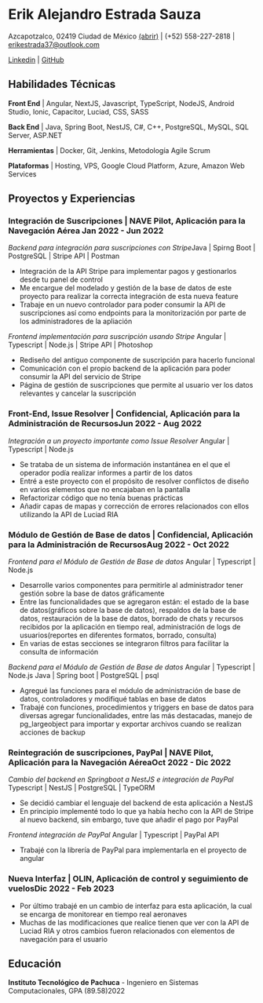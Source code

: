# Erik Alejandro Estrada Sauza

Azcapotzalco, 02419 Ciudad de México <a href="https://goo.gl/maps/nSSL3YdTYx6F5k7LA">(abrir)</a> | (+52) 558-227-2818 | erikestrada37@outlook.com

[Linkedin](https://linkedin.com/in/erik-alejadro-estrada-sauza-120a42226/) | [GitHub](https://github.com/erikestr)

<div className="vertical-spacer"></div>

## Habilidades Técnicas

**Front End** | Angular, NextJS, Javascript, TypeScript, NodeJS, Android Studio, Ionic, Capacitor, Luciad, CSS, SASS

**Back End** | Java, Spring Boot, NestJS, C#, C++, PostgreSQL, MySQL, SQL Server, ASP.NET

**Herramientas** | Docker, Git, Jenkins, Metodología Agile Scrum

**Plataformas** | Hosting, VPS, Google Cloud Platform, Azure, Amazon Web Services

<div className="vertical-spacer"></div>

## Proyectos y Experiencias

### Integración de Suscripciones | NAVE Pilot, Aplicación para la Navegación Aérea <span class="spacer"></span>Jan 2022 - Jun 2022

_Backend para integración para suscripciones con Stripe_<span class="spacer"></span>Java | Spirng Boot | PostgreSQL | Stripe API | Postman

- Integración de la API Stripe para implementar pagos y gestionarlos desde tu panel de control
- Me encargue del modelado y gestión de la base de datos de este proyecto para realizar la correcta integración de esta nueva feature
- Trabaje en un nuevo controlador para poder consumir la API de suscripciones así como endpoints para la monitorización por parte de los administradores de la apliación

_Frontend implementación para suscripción usando Stripe_<span class="spacer"></span> Angular | Typescript | Node.js | Stripe API | Photoshop

- Rediseño del antiguo componente de suscripción para hacerlo funcional
- Comunicación con el propio backend de la aplicación para poder consumir la API del servicio de Stripe
- Página de gestión de suscripciones que permite al usuario ver los datos relevantes y cancelar la suscripción

<div className="vertical-spacer"></div>

### Front-End, Issue Resolver | Confidencial, Aplicación para la Administración de Recursos<span class="spacer"></span>Jun 2022 - Aug 2022

_Integración a un proyecto importante como Issue Resolver_ <span class="spacer"></span> Angular | Typescript | Node.js

- Se trataba de un sistema de información instantánea en el que el operador podía realizar informes a partir de los datos
- Entré a este proyecto con el propósito de resolver conflictos de diseño en varios elementos que no encajaban en la pantalla
- Refactorizar código que no tenía buenas prácticas
- Añadir capas de mapas y corrección de errores relacionados con ellos utilizando la API de Luciad RIA

<div className="vertical-spacer"></div>

### Módulo de Gestión de Base de datos | Confidencial, Aplicación para la Administración de Recursos<span class="spacer"></span>Aug 2022 - Oct 2022

_Frontend para el Módulo de Gestión de Base de datos_ <span class="spacer"></span> Angular | Typescript | Node.js

- Desarrolle varios componentes para permitirle al administrador tener gestión sobre la base de datos gráficamente
- Entre las funcionalidades que se agregaron están: el estado de la base de datos(gráficos sobre la base de datos), respaldos de la base de datos, restauración de la base de datos, borrado de chats y recursos recibidos por la aplicación en tiempo real, administración de logs de usuarios(reportes en diferentes formatos, borrado, consulta)
- En varias de estas secciones se integraron filtros para facilitar la consulta de información

_Backend para el Módulo de Gestión de Base de datos_ <span class="spacer"></span> Angular | Typescript | Node.js
Java | Spring boot | PostgreSQL | psql

- Agregué las funciones para el módulo de administración de base de datos, controladores y modifiqué tablas en base de datos
- Trabajé con funciones, procedimientos y triggers en base de datos para diversas agregar funcionalidades, entre las más destacadas, manejo de pg_largeobject para importar y exportar archivos cuando se realizan acciones de backup

<div className="vertical-spacer"></div>

### Reintegración de suscripciones, PayPal | NAVE Pilot, Aplicación para la Navegación Aérea<span class="spacer"></span>Oct 2022 - Dic 2022

_Cambio del backend en Springboot a NestJS e integración de PayPal_ <span class="spacer"></span> Typescript | NestJS | PostgreSQL | TypeORM

- Se decidió cambiar el lenguaje del backend de esta aplicación a NestJS
- En principio implementé todo lo que ya había hecho con la API de Stripe al nuevo backend, sin embargo, tuve que añadir el pago por PayPal

_Frontend integración de PayPal_ <span class="spacer"></span> Angular | Typescript | PayPal API

- Trabajé con la librería de PayPal para implementarla en el proyecto de angular

<div className="vertical-spacer"></div>

### Nueva Interfaz | OLIN, Aplicación de control y seguimiento de vuelos<span class="spacer"></span>Dic 2022 - Feb 2023

- Por último trabajé en un cambio de interfaz para esta aplicación, la cual se encarga de monitorear en tiempo real aeronaves
- Muchas de las modificaciones que realice tienen que ver con la API de Luciad RIA y otros cambios fueron relacionados con elementos de navegación para el usuario

<!-- Move this section above Technical Skills if you're a student/new grad -->

## Educación

**Instituto Tecnológico de Pachuca** - Ingeniero en Sistemas Computacionales, GPA (89.58)<span class="spacer"></span>2022

